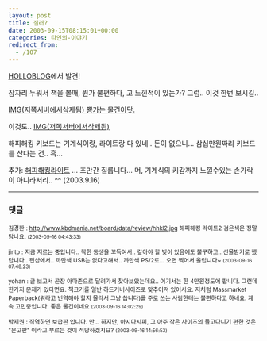 ```yaml
---
layout: post
title: 질러?
date: 2003-09-15T08:15:01+00:00
categories: 타인의-이야기
redirect_from:
  - /107
---
```


<a href="http://blog.webservices.or.kr/hollobit/archives/000102.html">HOLLOBLOG</a>에서 발견!

잠자리 누워서 책을 볼때, 뭔가 불편하다, 고 느낀적이 있는가? 그럼.. 이것 한번 보시길..

<a href="http://www.funshop.co.kr/prod/fn_prod_detail.htm?MSTNO=L0603000007">IMG(저쪽서버에서삭제됨) 뿅가는 물건이닷.</a>

이것도.. <a href="http://www.funshop.co.kr/prod/fn_prod_detail.htm?MSTNO=C0206000044">IMG(저쪽서버에서삭제됨)</a>

해피해킹 키보드는 기계식이랑, 라이트랑 다 있네.. 돈이 없으니... 삼십만원짜리 키보드를 산다는 건.. 흑...

추가: <a href="http://www.funshop.co.kr/prod/fn_prod_detail.htm?MSTNO=C0206000026">해피해킹라이트</a> ... 조만간 질릅니다... 머, 기계식의 키감까지 느낄수있는 손가락이 아니라서리.. ^^ (2003.9.16)

* * *

### 댓글



<!--- cmt:222 --->
<!--- mail: --->
<!--- parent:0 --->

<small class=comment>김경환 : http://www.kbdmania.net/board/data/review/hhkl2.jpg  해피해킹 라이트2 검은색은 정말 탐나요. <small>(2003-09-16 04:43:33)</small></small>


<!--- cmt:223 --->
<!--- mail: --->
<!--- parent:0 --->

<small class=comment>jinto : 지금 지르는 중입니다.. 착한 동생을 꼬득여서..  갚아야 할 빚이 있음에도 불구하고.. 선물받기로 했답니다..  펀샵에서.. 까만색 USB는 없다고해서.. 까만색 PS/2로...   오면 찍어서 올립니다~ <small>(2003-09-16 07:48:23)</small></small>


<!--- cmt:224 --->
<!--- mail: --->
<!--- parent:0 --->

<small class=comment>yohan : 글 보고서 곧장 아마존으로 달려가서 찾아보았는데요.. 여기서는 한 4만원정도에 팝니다. 그런데 한가지 문제가 있다면요. 책크기를 일반 하드커버사이즈로 맞추어져 있어서요. 저처럼 Massmarket Paperback(뭐라고 번역해야 할지 몰라서 그냥 씁니다)를 주로 쓰는 사람한테는 불편하다고 하네요. 계속 고민중입니다. 좋은 물건이네요 <small>(2003-09-16 14:02:29)</small></small>


<!--- cmt:225 --->
<!--- mail: --->
<!--- parent:0 --->

<small class=comment>박제권 : 직역하면 보급판 입니다. 만...  하지만, 아시다시피, 그 아주 작은 사이즈의 들고다니기 편한 것은 "문고판" 이라고 부르는 것이 적당하겠지요? <small>(2003-09-16 14:56:53)</small></small>

